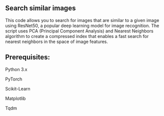 ## Search similar images


This code allows you to search for images that are similar to a given image using ResNet50, a popular deep learning model for image recognition. The script uses PCA (Principal Component Analysis) and Nearest Neighbors algorithm to create a compressed index that enables a fast search for nearest neighbors in the space of image features.

## Prerequisites:

  Python 3.x
  
  PyTorch
  
  Scikit-Learn
  
  Matplotlib
  
  Tqdm
  
  

